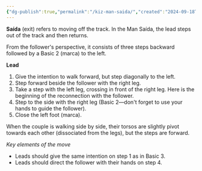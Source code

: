 ```yaml
---
{"dg-publish":true,"permalink":"/kiz-man-saida/","created":"2024-09-18T12:25:58.894-04:00","updated":"2024-09-18T12:39:36.950-04:00"}
---
```


**Saída** (exit) refers to moving off the track. In the Man Saída, the lead steps out of the track and then returns.

From the follower's perspective, it consists of three steps backward followed by a Basic 2 (marca) to the left.

**Lead**
1. Give the intention to walk forward, but step diagonally to the left.
2. Step forward beside the follower with the right leg.
3. Take a step with the left leg, crossing in front of the right leg. Here is the beginning of the reconnection with the follower.
4. Step to the side with the right leg (Basic 2—don't forget to use your hands to guide the follower).
5. Close the left foot (marca).

When the couple is walking side by side, their torsos are slightly pivot towards each other (dissociated from the legs), but the steps are forward.

*Key elements of the move*
- Leads should give the same intention on step 1 as in Basic 3.
- Leads should direct the follower with their hands on step 4.

